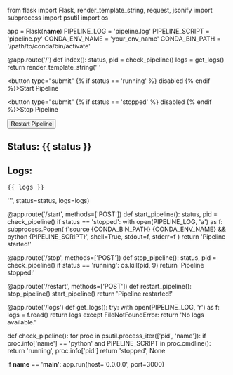 from flask import Flask, render_template_string, request, jsonify
import subprocess
import psutil
import os

app = Flask(__name__)
PIPELINE_LOG = 'pipeline.log'
PIPELINE_SCRIPT = 'pipeline.py'
CONDA_ENV_NAME = 'your_env_name'
CONDA_BIN_PATH = '/path/to/conda/bin/activate'

@app.route('/')
def index():
    status, pid = check_pipeline()
    logs = get_logs()
    return render_template_string('''
        <form action="/start" method="post">
            <button type="submit" {% if status == 'running' %} disabled {% endif %}>Start Pipeline</button>
        </form>
        <form action="/stop" method="post">
            <button type="submit" {% if status == 'stopped' %} disabled {% endif %}>Stop Pipeline</button>
        </form>
        <form action="/restart" method="post">
            <button type="submit">Restart Pipeline</button>
        </form>
        <h2>Status: {{ status }}</h2>
        <h2>Logs:</h2>
        <pre id="logs">{{ logs }}</pre>
        <script>
            setInterval(function() {
                fetch('/logs')
                    .then(response => response.text())
                    .then(data => {
                        document.getElementById('logs').innerText = data;
                    });
            }, 5000);
        </script>
    ''', status=status, logs=logs)

@app.route('/start', methods=['POST'])
def start_pipeline():
    status, pid = check_pipeline()
    if status == 'stopped':
        with open(PIPELINE_LOG, 'a') as f:
            subprocess.Popen(
                f'source {CONDA_BIN_PATH} {CONDA_ENV_NAME} && python {PIPELINE_SCRIPT}',
                shell=True,
                stdout=f,
                stderr=f
            )
    return 'Pipeline started!'

@app.route('/stop', methods=['POST'])
def stop_pipeline():
    status, pid = check_pipeline()
    if status == 'running':
        os.kill(pid, 9)
    return 'Pipeline stopped!'

@app.route('/restart', methods=['POST'])
def restart_pipeline():
    stop_pipeline()
    start_pipeline()
    return 'Pipeline restarted!'

@app.route('/logs')
def get_logs():
    try:
        with open(PIPELINE_LOG, 'r') as f:
            logs = f.read()
        return logs
    except FileNotFoundError:
        return 'No logs available.'

def check_pipeline():
    for proc in psutil.process_iter(['pid', 'name']):
        if proc.info['name'] == 'python' and PIPELINE_SCRIPT in proc.cmdline():
            return 'running', proc.info['pid']
    return 'stopped', None

if __name__ == '__main__':
    app.run(host='0.0.0.0', port=3000)
